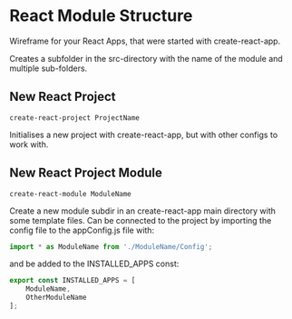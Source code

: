 # React Module Structure
Wireframe for your React Apps, that were started with create-react-app.

Creates a subfolder in the src-directory with the name of the module and multiple sub-folders.

## New React Project
```shell
create-react-project ProjectName
```
Initialises a new project with create-react-app, but with other configs to work with.


## New React Project Module
```shell
create-react-module ModuleName
```

Create a new module subdir in an create-react-app main directory with some template files.
Can be connected to the project by importing the config file to the appConfig.js file with:

```javascript
import * as ModuleName from './ModuleName/Config';
```

and be added to the INSTALLED_APPS const:

```javascript
export const INSTALLED_APPS = [
    ModuleName,
    OtherModuleName
];
```

